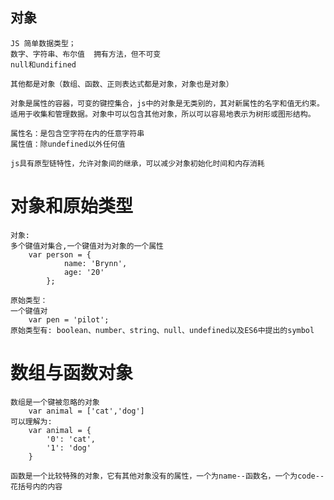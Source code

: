 ## 对象

    JS 简单数据类型；
    数字、字符串、布尔值  拥有方法，但不可变
    null和undifined

    其他都是对象（数组、函数、正则表达式都是对象，对象也是对象）

    对象是属性的容器，可变的键控集合，js中的对象是无类别的，其对新属性的名字和值无约束。适用于收集和管理数据。对象中可以包含其他对象，所以可以容易地表示为树形或图形结构。

    属性名：是包含空字符在内的任意字符串
    属性值：除undefined以外任何值

    js具有原型链特性，允许对象间的继承，可以减少对象初始化时间和内存消耗

# 对象和原始类型

    对象:
    多个键值对集合,一个键值对为对象的一个属性
        var person = {
                name: 'Brynn',
                age: '20'
            };

    原始类型：
    一个键值对
        var pen = 'pilot';
    原始类型有: boolean、number、string、null、undefined以及ES6中提出的symbol

# 数组与函数对象

    数组是一个键被忽略的对象
        var animal = ['cat','dog']
    可以理解为:
        var animal = {
            '0': 'cat',
            '1': 'dog'
        }

    函数是一个比较特殊的对象，它有其他对象没有的属性，一个为name--函数名，一个为code--花括号内的内容
